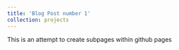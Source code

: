 ```yaml
---
title: 'Blog Post number 1'
collection: projects
---
```


This is an attempt to create subpages within github pages